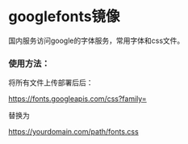 # googlefonts镜像


国内服务访问google的字体服务，常用字体和css文件。

### 使用方法：

将所有文件上传部署后后：

https://fonts.googleapis.com/css?family=

替换为

https://yourdomain.com/path/fonts.css
